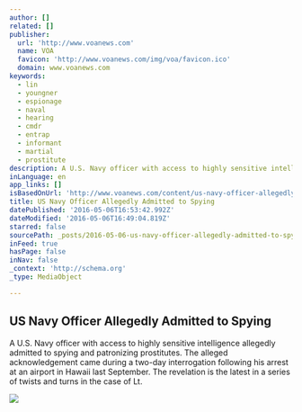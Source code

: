 ```yaml
---
author: []
related: []
publisher:
  url: 'http://www.voanews.com'
  name: VOA
  favicon: 'http://www.voanews.com/img/voa/favicon.ico'
  domain: www.voanews.com
keywords:
  - lin
  - youngner
  - espionage
  - naval
  - hearing
  - cmdr
  - entrap
  - informant
  - martial
  - prostitute
description: A U.S. Navy officer with access to highly sensitive intelligence allegedly admitted to spying and patronizing prostitutes. The alleged acknowledgement came during a two-day interrogation following his arrest at an airport in Hawaii last September. The revelation is the latest in a series of twists and turns in the case of Lt.
inLanguage: en
app_links: []
isBasedOnUrl: 'http://www.voanews.com/content/us-navy-officer-allegedly-admits-spying/3317971.html'
title: US Navy Officer Allegedly Admitted to Spying
datePublished: '2016-05-06T16:53:42.992Z'
dateModified: '2016-05-06T16:49:04.819Z'
starred: false
sourcePath: _posts/2016-05-06-us-navy-officer-allegedly-admitted-to-spying.md
inFeed: true
hasPage: false
inNav: false
_context: 'http://schema.org'
_type: MediaObject

---
```

<article style=""><h1>US Navy Officer Allegedly Admitted to Spying</h1><p>A U.S. Navy officer with access to highly sensitive intelligence allegedly admitted to spying and patronizing prostitutes. The alleged acknowledgement came during a two-day interrogation following his arrest at an airport in Hawaii last September. The revelation is the latest in a series of twists and turns in the case of Lt.</p><img src="http://gdb.voanews.com/6C9B4C8E-CA87-4ABA-A8D9-5AD9ACD6C299_mw1024_mh1024_s.jpg" /></article>